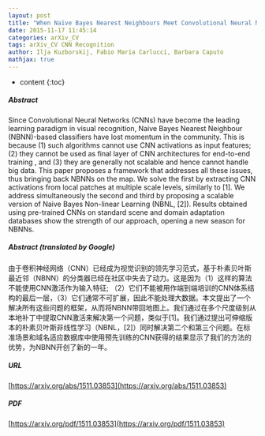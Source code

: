 ```yaml
---
layout: post
title: "When Naïve Bayes Nearest Neighbours Meet Convolutional Neural Networks"
date: 2015-11-17 11:45:14
categories: arXiv_CV
tags: arXiv_CV CNN Recognition
author: Ilja Kuzborskij, Fabio Maria Carlucci, Barbara Caputo
mathjax: true
---
```


* content
{:toc}

##### Abstract
Since Convolutional Neural Networks (CNNs) have become the leading learning paradigm in visual recognition, Naive Bayes Nearest Neighbour (NBNN)-based classifiers have lost momentum in the community. This is because (1) such algorithms cannot use CNN activations as input features; (2) they cannot be used as final layer of CNN architectures for end-to-end training , and (3) they are generally not scalable and hence cannot handle big data. This paper proposes a framework that addresses all these issues, thus bringing back NBNNs on the map. We solve the first by extracting CNN activations from local patches at multiple scale levels, similarly to [1]. We address simultaneously the second and third by proposing a scalable version of Naive Bayes Non-linear Learning (NBNL, [2]). Results obtained using pre-trained CNNs on standard scene and domain adaptation databases show the strength of our approach, opening a new season for NBNNs.

##### Abstract (translated by Google)
由于卷积神经网络（CNN）已经成为视觉识别的领先学习范式，基于朴素贝叶斯最近邻（NBNN）的分类器已经在社区中失去了动力。这是因为（1）这样的算法不能使用CNN激活作为输入特征; （2）它们不能被用作端到端培训的CNN体​​系结构的最后一层，（3）它们通常不可扩展，因此不能处理大数据。本文提出了一个解决所有这些问题的框架，从而将NBNN带回地图上。我们通过在多个尺度级别从本地补丁中提取CNN激活来解决第一个问题，类似于[1]。我们通过提出可伸缩版本的朴素贝叶斯非线性学习（NBNL，[2]）同时解决第二个和第三个问题。在标准场景和域名适应数据库中使用预先训练的CNN获得的结果显示了我们的方法的优势，为NBNN开创了新的一年。

##### URL
[https://arxiv.org/abs/1511.03853](https://arxiv.org/abs/1511.03853)

##### PDF
[https://arxiv.org/pdf/1511.03853](https://arxiv.org/pdf/1511.03853)

